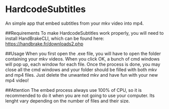 # HardcodeSubtitles
An simple app that embed subtitles from your mkv video into mp4.

##Requirements
To make HardcodeSubtitles work properly, you will need to install HandBrakeCLI, which can be found here: https://handbrake.fr/downloads2.php

##Usage
When you first open the .exe file, you will have to open the folder containing your mkv videos. When you click OK, a bunch of cmd windows will pop up, each window for each file. Once the process is done, you may close all the cmd windows and your folder should be filled with both mkv and mp4 files. Just delete the unwanted mkv and have fun with your new mp4 video!

##Attention
The embed process always use 100% of CPU, so it is recommended to do it when you are not going to use your computer. Its lenght vary depending on the number of files and their size.
